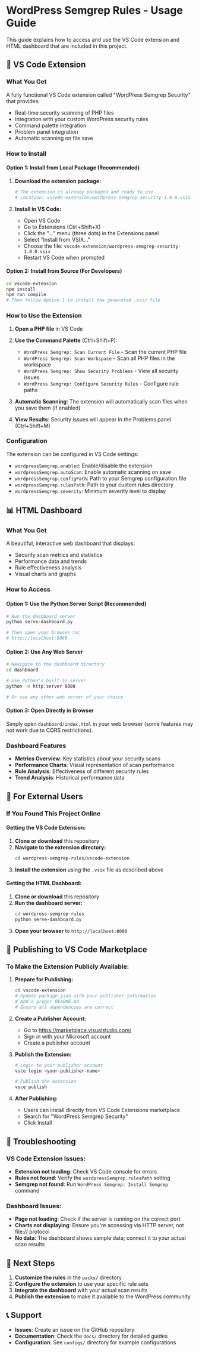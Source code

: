 # WordPress Semgrep Rules - Usage Guide

This guide explains how to access and use the VS Code extension and HTML dashboard that are included in this project.

## 🚀 VS Code Extension

### What You Get
A fully functional VS Code extension called "WordPress Semgrep Security" that provides:
- Real-time security scanning of PHP files
- Integration with your custom WordPress security rules
- Command palette integration
- Problem panel integration
- Automatic scanning on file save

### How to Install

#### Option 1: Install from Local Package (Recommended)
1. **Download the extension package:**
   ```bash
   # The extension is already packaged and ready to use
   # Location: vscode-extension/wordpress-semgrep-security-1.0.0.vsix
   ```

2. **Install in VS Code:**
   - Open VS Code
   - Go to Extensions (Ctrl+Shift+X)
   - Click the "..." menu (three dots) in the Extensions panel
   - Select "Install from VSIX..."
   - Choose the file: `vscode-extension/wordpress-semgrep-security-1.0.0.vsix`
   - Restart VS Code when prompted

#### Option 2: Install from Source (For Developers)
```bash
cd vscode-extension
npm install
npm run compile
# Then follow Option 1 to install the generated .vsix file
```

### How to Use the Extension

1. **Open a PHP file** in VS Code
2. **Use the Command Palette** (Ctrl+Shift+P):
   - `WordPress Semgrep: Scan Current File` - Scan the current PHP file
   - `WordPress Semgrep: Scan Workspace` - Scan all PHP files in the workspace
   - `WordPress Semgrep: Show Security Problems` - View all security issues
   - `WordPress Semgrep: Configure Security Rules` - Configure rule paths

3. **Automatic Scanning**: The extension will automatically scan files when you save them (if enabled)

4. **View Results**: Security issues will appear in the Problems panel (Ctrl+Shift+M)

### Configuration
The extension can be configured in VS Code settings:
- `wordpressSemgrep.enabled`: Enable/disable the extension
- `wordpressSemgrep.autoScan`: Enable automatic scanning on save
- `wordpressSemgrep.configPath`: Path to your Semgrep configuration file
- `wordpressSemgrep.rulesPath`: Path to your custom rules directory
- `wordpressSemgrep.severity`: Minimum severity level to display

## 📊 HTML Dashboard

### What You Get
A beautiful, interactive web dashboard that displays:
- Security scan metrics and statistics
- Performance data and trends
- Rule effectiveness analysis
- Visual charts and graphs

### How to Access

#### Option 1: Use the Python Server Script (Recommended)
```bash
# Run the dashboard server
python serve-dashboard.py

# Then open your browser to:
# http://localhost:8080
```

#### Option 2: Use Any Web Server
```bash
# Navigate to the dashboard directory
cd dashboard

# Use Python's built-in server
python -m http.server 8080

# Or use any other web server of your choice
```

#### Option 3: Open Directly in Browser
Simply open `dashboard/index.html` in your web browser (some features may not work due to CORS restrictions).

### Dashboard Features
- **Metrics Overview**: Key statistics about your security scans
- **Performance Charts**: Visual representation of scan performance
- **Rule Analysis**: Effectiveness of different security rules
- **Trend Analysis**: Historical performance data

## 🔧 For External Users

### If You Found This Project Online

#### Getting the VS Code Extension:
1. **Clone or download** this repository
2. **Navigate to the extension directory:**
   ```bash
   cd wordpress-semgrep-rules/vscode-extension
   ```
3. **Install the extension** using the `.vsix` file as described above

#### Getting the HTML Dashboard:
1. **Clone or download** this repository
2. **Run the dashboard server:**
   ```bash
   cd wordpress-semgrep-rules
   python serve-dashboard.py
   ```
3. **Open your browser** to `http://localhost:8080`

## 🚀 Publishing to VS Code Marketplace

### To Make the Extension Publicly Available:

1. **Prepare for Publishing:**
   ```bash
   cd vscode-extension
   # Update package.json with your publisher information
   # Add a proper README.md
   # Ensure all dependencies are correct
   ```

2. **Create a Publisher Account:**
   - Go to https://marketplace.visualstudio.com/
   - Sign in with your Microsoft account
   - Create a publisher account

3. **Publish the Extension:**
   ```bash
   # Login to your publisher account
   vsce login <your-publisher-name>
   
   # Publish the extension
   vsce publish
   ```

4. **After Publishing:**
   - Users can install directly from VS Code Extensions marketplace
   - Search for "WordPress Semgrep Security"
   - Click Install

## 📝 Troubleshooting

### VS Code Extension Issues:
- **Extension not loading**: Check VS Code console for errors
- **Rules not found**: Verify the `wordpressSemgrep.rulesPath` setting
- **Semgrep not found**: Run `WordPress Semgrep: Install Semgrep` command

### Dashboard Issues:
- **Page not loading**: Check if the server is running on the correct port
- **Charts not displaying**: Ensure you're accessing via HTTP server, not file:// protocol
- **No data**: The dashboard shows sample data; connect it to your actual scan results

## 🎯 Next Steps

1. **Customize the rules** in the `packs/` directory
2. **Configure the extension** to use your specific rule sets
3. **Integrate the dashboard** with your actual scan results
4. **Publish the extension** to make it available to the WordPress community

## 📞 Support

- **Issues**: Create an issue on the GitHub repository
- **Documentation**: Check the `docs/` directory for detailed guides
- **Configuration**: See `configs/` directory for example configurations
